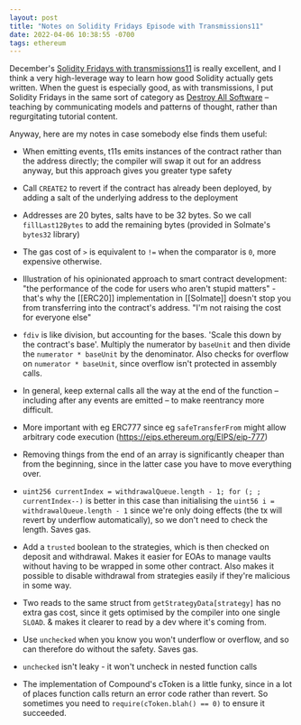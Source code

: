 ```yaml
---
layout: post
title: "Notes on Solidity Fridays Episode with Transmissions11"
date: 2022-04-06 10:38:55 -0700
tags: ethereum
---
```


December's [Solidity Fridays with transmissions11](https://www.youtube.com/watch?v=58eKnYR_EyM) is really excellent, and I think a very high-leverage way to learn how good Solidity actually gets written. When the guest is especially good, as with transmissions, I put Solidity Fridays in the same sort of category as [Destroy All Software](https://www.destroyallsoftware.com) – teaching by communicating models and patterns of thought, rather than regurgitating tutorial content.

Anyway, here are my notes in case somebody else finds them useful:

- When emitting events, t11s emits instances of the contract rather than the address directly; the compiler will swap it out for an address anyway, but this approach gives you greater type safety

- Call `CREATE2` to revert if the contract has already been deployed, by adding a salt of the underlying address to the deployment

- Addresses are 20 bytes, salts have to be 32 bytes. So we call `fillLast12Bytes` to add the remaining bytes (provided in Solmate's `bytes32` library)

- The gas cost of `>` is equivalent to `!=` when the comparator is `0`, more expensive otherwise.

- Illustration of his opinionated approach to smart contract development: "the performance of the code for users who aren't stupid matters" - that's why the [[ERC20]] implementation in [[Solmate]] doesn't stop you from transferring into the contract's address. "I'm not raising the cost for everyone else"

- `fdiv` is like division, but accounting for the bases. 'Scale this down by the contract's base'. Multiply the numerator by `baseUnit` and then divide the `numerator * baseUnit` by the denominator. Also checks for overflow on `numerator * baseUnit`, since overflow isn't protected in assembly calls.

- In general, keep external calls all the way at the end of the function – including after any events are emitted – to make reentrancy more difficult.

- More important with eg ERC777 since eg `safeTransferFrom` might allow arbitrary code execution (https://eips.ethereum.org/EIPS/eip-777)

- Removing things from the end of an array is significantly cheaper than from the beginning, since in the latter case you have to move everything over.

- `uint256 currentIndex = withdrawalQueue.length - 1; for (; ; currentIndex--)` is better in this case than initialising the `uint56 i = withdrawalQueue.length - 1` since we're only doing effects (the tx will revert by underflow automatically), so we don't need to check the length. Saves gas.

- Add a `trusted` boolean to the strategies, which is then checked on deposit and withdrawal. Makes it easier for EOAs to manage vaults without having to be wrapped in some other contract. Also makes it possible to disable withdrawal from strategies easily if they're malicious in some way.

- Two reads to the same struct from `getStrategyData[strategy]` has no extra gas cost, since it gets optimised by the compiler into one single `SLOAD`. & makes it clearer to read by a dev where it's coming from.

- Use `unchecked` when you know you won't underflow or overflow, and so can therefore do without the safety. Saves gas.

- `unchecked` isn't leaky - it won't uncheck in nested function calls

- The implementation of Compound's cToken is a little funky, since in a lot of places function calls return an error code rather than revert. So sometimes you need to `require(cToken.blah() == 0)` to ensure it succeeded.

